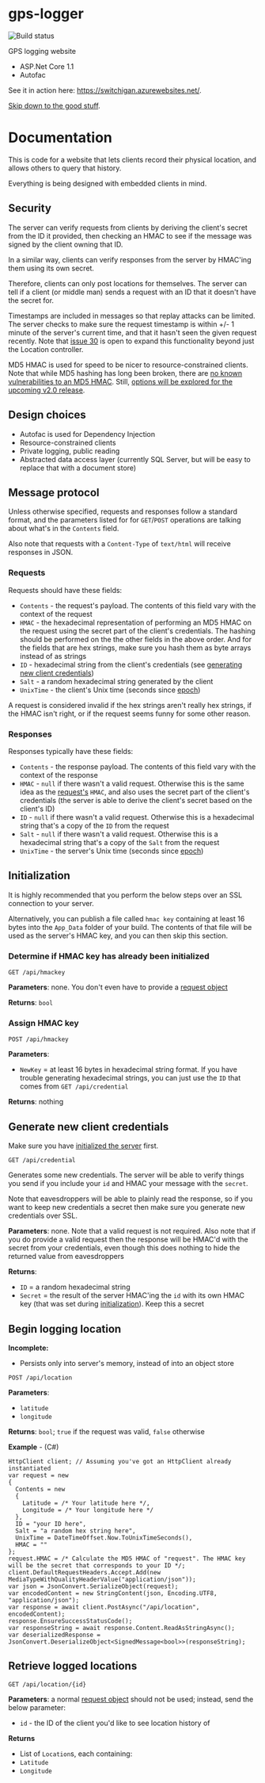 # gps-logger

![Build status](https://switchigan.visualstudio.com/_apis/public/build/definitions/b9ab85f0-68c5-423a-ac34-feeb8afba200/5/badge "Build status")

GPS logging website
 - ASP.Net Core 1.1
 - Autofac

See it in action here: https://switchigan.azurewebsites.net/.

[Skip down to the good stuff](#generate-new-client-credentials).

# Documentation

This is code for a website that lets clients record their physical location, and allows others to query that history.

Everything is being designed with embedded clients in mind.

## Security

The server can verify requests from clients by deriving the client's secret from the ID it provided, then checking an HMAC to see if the message was signed by the client owning that ID.

In a similar way, clients can verify responses from the server by HMAC'ing them using its own secret.

Therefore, clients can only post locations for themselves. The server can tell if a client (or middle man) sends a request with an ID that it doesn't have the secret for.

Timestamps are included in messages so that replay attacks can be limited. The server checks to make sure the request timestamp is within +/- 1 minute of the server's current time, and that it hasn't seen the given request recently. Note that [issue 30](https://github.com/matthew-a-thomas/gps-logger/issues/30) is open to expand this functionality beyond just the Location controller.

MD5 HMAC is used for speed to be nicer to resource-constrained clients. Note that while MD5 hashing has long been broken, there are [no known vulnerabilities to an MD5 HMAC](https://tools.ietf.org/html/rfc6151). Still, [options will be explored for the upcoming v2.0 release](https://github.com/matthew-a-thomas/gps-logger/issues/48).

## Design choices

 - Autofac is used for Dependency Injection
 - Resource-constrained clients
 - Private logging, public reading
 - Abstracted data access layer (currently SQL Server, but will be easy to replace that with a document store)

## Message protocol

Unless otherwise specified, requests and responses follow a standard format, and the parameters listed for for `GET`/`POST` operations are talking about what's in the `Contents` field.

Also note that requests with a `Content-Type` of `text/html` will receive responses in JSON.

### Requests

Requests should have these fields:
 - `Contents` - the request's payload. The contents of this field vary with the context of the request
 - `HMAC` - the hexadecimal representation of performing an MD5 HMAC on the request using the secret part of the client's credentials. The hashing should be performed on the the other fields in the above order. And for the fields that are hex strings, make sure you hash them as byte arrays instead of as strings
 - `ID` - hexadecimal string from the client's credentials (see [generating new client credentials](#generate-new-client-credentials))
 - `Salt` - a random hexadecimal string generated by the client
 - `UnixTime` - the client's Unix time (seconds since [epoch](https://en.wikipedia.org/wiki/Unix_time))

A request is considered invalid if the hex strings aren't really hex strings, if the HMAC isn't right, or if the request seems funny for some other reason.

### Responses

Responses typically have these fields:
 - `Contents` - the response payload. The contents of this field vary with the context of the response
 - `HMAC` - `null` if there wasn't a valid request. Otherwise this is the same idea as the [request's](#requests) `HMAC`, and also uses the secret part of the client's credentials (the server is able to derive the client's secret based on the client's ID)
 - `ID` - `null` if there wasn't a valid request. Otherwise this is a hexadecimal string that's a copy of the `ID` from the request
 - `Salt` - `null` if there wasn't a valid request. Otherwise this is a hexadecimal string that's a copy of the `Salt` from the request
 - `UnixTime` - the server's Unix time (seconds since [epoch](https://en.wikipedia.org/wiki/Unix_time))

## Initialization

It is highly recommended that you perform the below steps over an SSL connection to your server.

Alternatively, you can publish a file called `hmac key` containing at least 16 bytes into the `App_Data` folder of your build. The contents of that file will be used as the server's HMAC key, and you can then skip this section.

### Determine if HMAC key has already been initialized

`GET /api/hmackey`

**Parameters**: none. You don't even have to provide a [request object](#requests)

**Returns**: `bool`

### Assign HMAC key

`POST /api/hmackey`

**Parameters**:
 - `NewKey` = at least 16 bytes in hexadecimal string format. If you have trouble generating hexadecimal strings, you can just use the `ID` that comes from `GET /api/credential`

**Returns**: nothing

## Generate new client credentials

Make sure you have [initialized the server](#initialization) first.

`GET /api/credential`

Generates some new credentials. The server will be able to verify things you send if you include your `id` and HMAC your message with the `secret`.

Note that eavesdroppers will be able to plainly read the response, so if you want to keep new credentials a secret then make sure you generate new credentials over SSL.

**Parameters**: none. Note that a valid request is not required. Also note that if you do provide a valid request then the response will be HMAC'd with the secret from your credentials, even though this does nothing to hide the returned value from eavesdroppers

**Returns**:
 - `ID` = a random hexadecimal string
 - `Secret` = the result of the server HMAC'ing the `id` with its own HMAC key (that was set during [initialization](#initialization)). Keep this a secret

## Begin logging location

**Incomplete:**
 - Persists only into server's memory, instead of into an object store

`POST /api/location`

**Parameters**:
 - `latitude`
 - `longitude`

**Returns**: `bool`; `true` if the request was valid, `false` otherwise

**Example** - (C#)
```c-sharp
HttpClient client; // Assuming you've got an HttpClient already instantiated
var request = new
{
  Contents = new
  {
    Latitude = /* Your latitude here */,
    Longitude = /* Your longitude here */
  },
  ID = "your ID here",
  Salt = "a random hex string here",
  UnixTime = DateTimeOffset.Now.ToUnixTimeSeconds(),
  HMAC = ""
};
request.HMAC = /* Calculate the MD5 HMAC of "request". The HMAC key will be the secret that corresponds to your ID */;
client.DefaultRequestHeaders.Accept.Add(new MediaTypeWithQualityHeaderValue("application/json"));
var json = JsonConvert.SerializeObject(request);
var encodedContent = new StringContent(json, Encoding.UTF8, "application/json");
var response = await client.PostAsync("/api/location", encodedContent);
response.EnsureSuccessStatusCode();
var responseString = await response.Content.ReadAsStringAsync();
var deserializedResponse = JsonConvert.DeserializeObject<SignedMessage<bool>>(responseString);
```

## Retrieve logged locations

`GET /api/location/{id}`

**Parameters**: a normal [request object](#requests) should not be used; instead, send the below parameter:
 - `id` - the ID of the client you'd like to see location history of

**Returns**
 - List of `Location`s, each containing:
  - `Latitude`
  - `Longitude`
